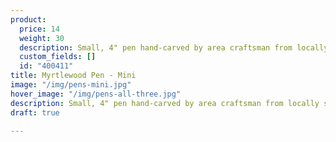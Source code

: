 ```yaml
---
product:
  price: 14
  weight: 30
  description: Small, 4" pen hand-carved by area craftsman from locally sourced Myrtlewood.
  custom_fields: []
  id: "400411"
title: Myrtlewood Pen - Mini
image: "/img/pens-mini.jpg"
hover_image: "/img/pens-all-three.jpg"
description: Small, 4" pen hand-carved by area craftsman from locally sourced Myrtlewood.
draft: true

---
```

